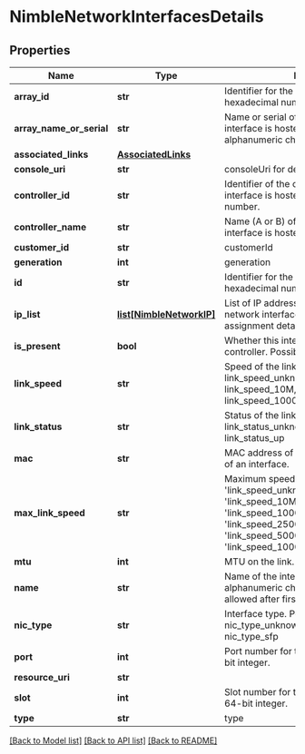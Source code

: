 # NimbleNetworkInterfacesDetails

## Properties
Name | Type | Description | Notes
------------ | ------------- | ------------- | -------------
**array_id** | **str** | Identifier for the array. A 42 digit hexadecimal number. | [optional] 
**array_name_or_serial** | **str** | Name or serial of the array where the interface is hosted.String of up to 64 alphanumeric characters. | [optional] 
**associated_links** | [**AssociatedLinks**](AssociatedLinks.md) |  | [optional] 
**console_uri** | **str** | consoleUri for detailed storage object | [optional] 
**controller_id** | **str** | Identifier of the controller where the interface is hosted. A 42 digit hexadecimal number. | [optional] 
**controller_name** | **str** | Name (A or B) of the controller where the interface is hosted. Plain string. | [optional] 
**customer_id** | **str** | customerId | [optional] 
**generation** | **int** | generation | [optional] 
**id** | **str** | Identifier for the array. A 42 digit hexadecimal number. | [optional] 
**ip_list** | [**list[NimbleNetworkIP]**](NimbleNetworkIP.md) | List of IP addresses assigned to this network interface. List of IP address assignment details to network interface. | [optional] 
**is_present** | **bool** | Whether this interface is present on this controller. Possible values : true, false. | [optional] 
**link_speed** | **str** | Speed of the link. Possible values: link_speed_unknown, link_speed_10M,link_speed_100M, link_speed_1000M, link_speed_10000M.. | [optional] 
**link_status** | **str** | Status of the link. Possible values: link_status_unknown,link_status_down, link_status_up | [optional] 
**mac** | **str** | MAC address of the interface. Mac address of an interface. | [optional] 
**max_link_speed** | **str** | Maximum speed of the link. Possible values: &#39;link_speed_unknown&#39;, &#39;link_speed_10M&#39;,&#39;link_speed_100M&#39;, &#39;link_speed_1000M&#39;, &#39;link_speed_10000M&#39;, &#39;link_speed_25000M&#39;,&#39;link_speed_40000M&#39;, &#39;link_speed_50000M&#39;, &#39;link_speed_100000M&#39;. | [optional] 
**mtu** | **int** | MTU on the link. Unsigned 64-bit integer. | [optional] 
**name** | **str** | Name of the interface. String of up to 64 alphanumeric characters, - and . and : are allowed after first character. | [optional] 
**nic_type** | **str** | Interface type. Possible values: nic_type_unknown, nic_type_tp, nic_type_sfp | [optional] 
**port** | **int** | Port number for this interface.Unsigned 64-bit integer. | [optional] 
**resource_uri** | **str** |  | [optional] 
**slot** | **int** | Slot number for this interface. Unsigned 64-bit integer. | [optional] 
**type** | **str** | type | [optional] 

[[Back to Model list]](../README.md#documentation-for-models) [[Back to API list]](../README.md#documentation-for-api-endpoints) [[Back to README]](../README.md)


